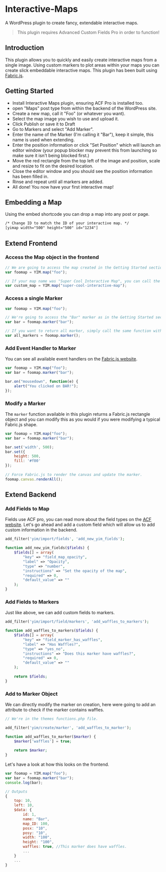 # Interactive-Maps
A WordPress plugin to create fancy, extendable interactive maps.

> This plugin requires Advanced Custom Fields Pro in order to function!

## Introduction
This plugin allows you to quickly and easily create interactive maps from a single image. Using custom markers to plot areas within your maps you can create slick embeddable interactive maps. This plugin has been built using [Fabric.js](http://fabricjs.com/).

## Getting Started
- Install Interactive Maps plugin, ensuring ACF Pro is installed too.
- open "Maps" post type from within the backend of the WordPress site.
- Create a new map, call it "Foo" (or whatever you want).
- Select the map image you wish to use and upload it.
- Click Publish or save it to Draft
- Go to Markers and select "Add Marker".
- Enter the name of the Marker (I'm calling it "Bar"), keep it simple, this name is used when extending.
- Enter the position information or click "Set Position" which will launch an editor window (your popup blocker may prevent this from launching so make sure it isn't being blocked first.)
- Move the red rectangle from the top left of the image and position, scale and resize to fit on the desired location.
- Close the editor window and you should see the position information has been filled in.
- Rinse and repeat until all markers are added.
- All done! You now have your first interactive map!

## Embedding a Map
Using the embed shortcode you can drop a map into any post or page.

```html
/* Change ID to match the ID of your interactive map. */
[yimap width="500" height="500" id="1234"]
```

## Extend Frontend

### Access the Map object in the frontend
```javascript
// We are going to access the map created in the Getting Started section that we named Foo.
var foomap = YIM.map("foo");

// If your map name was "Super Cool Interactive Map", you can call the map as follows:
var custom_map = YIM.map("super-cool-interactive-map");
````

### Access a single Marker
```javascript	
var foomap = YIM.map("foo");

// We're going to access the "Bar" marker as in the Getting Started section.
var bar = foomap.marker("bar");

// If you want to return all marker, simply call the same function without passing an arguemtn.
var all_markers = foomap.marker();
```

### Add Event Handler to Marker
You can see all available event handlers on the [Fabric.js website](https://github.com/fabricjs/fabric.js/wiki/Working-with-events).

```javascript
var foomap = YIM.map("foo");
var bar = foomap.marker("bar");

bar.on("mousedown", function(e) {
	alert("You clicked on BAR!");
});
```

### Modify a Marker
The `marker` function available in this plugin returns a Fabric.js rectangle object and you can modify this as you would if you were modifying a typical Fabric.js shape.

```javascript
var foomap = YIM.map("foo");
var bar = foomap.marker("bar");

bar.set('width', 500);
bar.set({
	height: 500,
	fill: '#f00'
});
	
// Force Fabric.js to render the canvas and update the marker.
foomap.canvas.renderAll();
```

## Extend Backend

### Add Fields to Map
Fields use ACF pro, you can read more about the field types on the [ACF website](https://www.advancedcustomfields.com/resources/). Let's go ahead and add a custom field which will allow us to add custom information in the backend.

```php
add_filter('yim/import/fields', 'add_new_yim_fields');

function add_new_yim_fields($fields) {
	$fields[] = array(
		"key" => "field_map_opacity",
		"label" => "Opacity",
		"type" => "number",
		"instructions" => "Set the opacity of the map",
		"required" => 0,
		"default_value" => ""
	);
}
```

### Add Fields to Markers
Just like above, we can add custom fields to markers.
```php
add_filter('yim/import/field/markers', 'add_waffles_to_markers');

function add_waffles_to_markers($fields) {
	$fields[] = array(
		"key" => "field_marker_has_waffles",
		"label" => "Has Waffles?",
		"type" => "yes_no",
		"instructions" => "Does this marker have waffles?",
		"required" => 0,
		"default_value" => ""
	);
	
	return $fields;
}
```


### Add to Marker Object
We can directly modify the marker on creation, here were going to add an attribute to check if the marker contains waffles.

```php
// We're in the themes functions.php file.

add_filter('yim/create/marker', 'add_waffles_to_marker');

function add_waffles_to_marker($marker) {
	$marker['waffles'] = true;
	
	return $marker;
}
```

Let's have a look at how this looks on the frontend.

```javascript
var foomap = YIM.map("foo");
var bar = foomap.marker("bar");
console.log(bar);

// Outputs
{
	top: 10,
	left: 10,
	$data: {
		id: 1,
		name: "Bar",
		map_ID: 100,
		posx: "10",
		posy: "10",
		width: "100",
		height: "100",
		waffles: true, //This marker does have waffles.
		...
	}
	...
}
```
